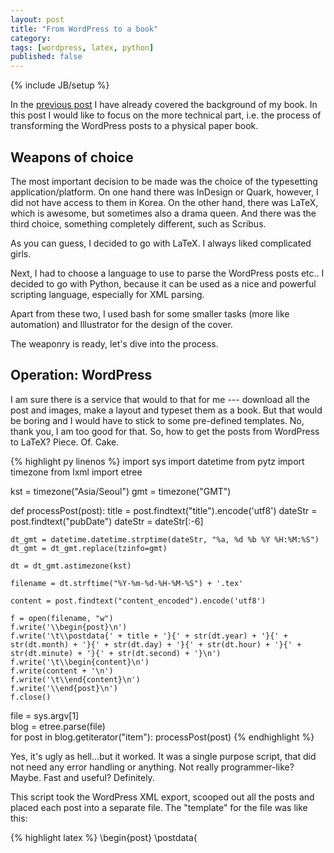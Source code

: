 ```yaml
---
layout: post
title: "From WordPress to a book"
category: 
tags: [wordpress, latex, python]
published: false
---
```

{% include JB/setup %}

In the [previous post](/blog/2012/02/05/the-one-about-the-book) I have already covered the background of my book. In this post I would like to focus on the more technical part, i.e. the process of transforming the WordPress posts to a physical paper book.

## Weapons of choice
The most important decision to be made was the choice of the typesetting application/platform. On one hand there was InDesign or Quark, however, I did not have access to them in Korea. On the other hand, there was LaTeX, which is awesome, but sometimes also a drama queen. And there was the third choice, something completely different, such as Scribus.

As you can guess, I decided to go with LaTeX. I always liked complicated girls.

Next, I had to choose a language to use to parse the WordPress posts etc.. I decided to go with Python, because it can be used as a nice and powerful scripting language, especially for XML parsing.

Apart from these two, I used bash for some smaller tasks (more like automation) and Illustrator for the design of the cover.

The weaponry is ready, let's dive into the process.

## Operation: WordPress
I am sure there is a service that would to that for me --- download all the post and images, make a layout and typeset them as a book. But that would be boring and I would have to stick to some pre-defined templates. No, thank you, I am too good for that. So, how to get the posts from WordPress to LaTeX? Piece. Of. Cake.

{% highlight py linenos %}
import sys
import datetime
from pytz import timezone
from lxml import etree

kst = timezone("Asia/Seoul")
gmt = timezone("GMT")

def processPost(post):
	title = post.findtext("title").encode('utf8')
	dateStr = post.findtext("pubDate")
	dateStr = dateStr[:-6]
	
	dt_gmt = datetime.datetime.strptime(dateStr, "%a, %d %b %Y %H:%M:%S")
	dt_gmt = dt_gmt.replace(tzinfo=gmt)

	dt = dt_gmt.astimezone(kst)
	
	filename = dt.strftime("%Y-%m-%d-%H-%M-%S") + '.tex'
	
	content = post.findtext("content_encoded").encode('utf8')
	
	f = open(filename, "w")
	f.write('\\begin{post}\n')
	f.write('\t\\postdata{' + title + '}{' + str(dt.year) + '}{' + str(dt.month) + '}{' + str(dt.day) + '}{' + str(dt.hour) + '}{' + str(dt.minute) + '}{' + str(dt.second) + '}\n')
	f.write('\t\\begin{content}\n')
	f.write(content + '\n')
	f.write('\t\\end{content}\n')
	f.write('\\end{post}\n')
	f.close()		
	
file = sys.argv[1]	
blog = etree.parse(file)	
for post in blog.getiterator("item"):
	processPost(post)
{% endhighlight %}

Yes, it's ugly as hell...but it worked. It was a single purpose script, that did not need any error handling or anything. Not really programmer-like? Maybe. Fast and useful? Definitely.

This script took the WordPress XML export, scooped out all the posts and placed each post into a separate file. The "template" for the file was like this:

{% highlight latex %}
\begin{post}
	\postdata{<title>}{<year>}{<month>}{<day>}{<hour>}{<minute>}{<second>}
	\begin{content}
	<post content>
	\end{content}
\end{post}
{% endhighlight %}

By using `\postdata` custom command I retained all the important information about the post without necessarily specifying in what order I will print them out. It also allowed me to use them more than once, but I will get to that later.

## Templating
Designing the "template" comprised several steps such as chapter title, post title, headers and footers etc. Some of them were quite simple, such as using `fancyhdr` for header/footer, other however required more tinkering.



### Chapter titles
By default, every chapter begins on a new page, however, I wanted to have a standalone page just for the title. The easiest way was to use `titlesec` and `tikz` to position the title and a "subtitle" (stored in `\monthstuff`) on the page.

{% highlight latex %}
\newcommand*\chapterlabel{}
\titleformat{\chapter}
	{\gdef\chapterlabel{}\Huge\bfseries}
	{\gdef\chapterlabel{}}
	{0pt}
	{\begin{tikzpicture}[remember picture,overlay]
		\node[anchor=west,text width=\textwidth,align=left,xshift=0pt] at (0,0) {\normalfont\itshape\Large \monthstuff};
		\node[anchor=west,text width=\textwidth,align=right,xshift=-7.5pt,yshift=-150pt] at (0,0) {\TB\chapterlabel#1};
		\draw[line width=1pt,draw=Plum,yshift=-165pt](0,0) -- (\textwidth,0);
	\end{tikzpicture}}
\titlespacing*{\chapter}{0pt}{0pt}{180pt}
{% endhighlight %}


To make things even easier I defined a command `\newmonth` with two arguments --- month name and subtitle. The command then handled the assignment of the `\monthstuff` variable, typesetting of the two chunks of text and printout of the chapter TOC.

{% highlight latex %}
\newcommand{\newmonth}[2]{
	\def\monthstuff{#2}
	\chapter{#1}
	\def\monthstuff{}
	\startcontents[sections]
	\printcontents[sections]{l}{1}{\setcounter{tocdepth}{1}}
	\vfill}
{% endhighlight %}

---

The TOC for each chapter was generated using `titletoc` and the format is defined like this:

{% highlight latex %}
{% assign code2 = '\titlecontents{chapter}[1em]{}{\textbf}{\textbf}{{\L\titlerule*[5pt]{.}}\contentspage}[\vspace{2pt}]' %}
{{ code2 }}
{% endhighlight %}

### Post meta and titles
As I have already mentioned above, each post is enclosed in a `post`
environment and defines a `\postdata` command for the metadata.

{% highlight latex %}
\newcommand{\postdata}[7]{
	\def\postd{#4.#3.#2}
	\def\postmeta{Published on\ \postd\ at\ #5:#6:#7}
	\section{#1}
}
{% endhighlight %}

As you can see, this simple command defines `\postd`, which is a formatted version of the date and `\postmeta`, which is a more detailed info about date and time printed out at the end of a post. The elegance of this solution lies in the ease of customization. By changing the definition of `\postd` I can change the title of all the posts at once.

The `post` environment 

### Chapter TOC
